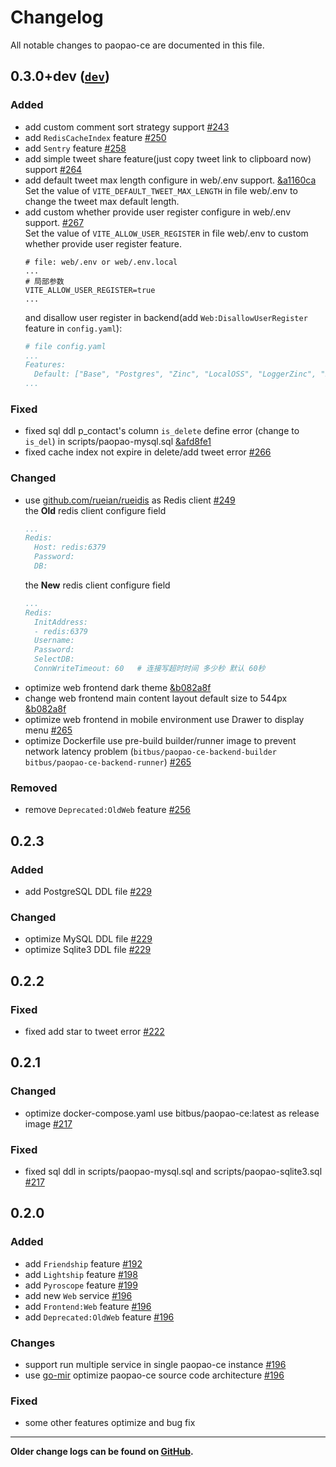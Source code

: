 # Changelog

All notable changes to paopao-ce are documented in this file.

## 0.3.0+dev ([`dev`](https://github.com/rocboss/paopao-ce/tree/dev))

### Added

- add custom comment sort strategy support [#243](https://github.com/rocboss/paopao-ce/pull/243)
- add `RedisCacheIndex` feature [#250](https://github.com/rocboss/paopao-ce/pull/250)
- add `Sentry` feature [#258](https://github.com/rocboss/paopao-ce/pull/258)
- add simple tweet share feature(just copy tweet link to clipboard now) support [#264](https://github.com/rocboss/paopao-ce/pull/264)
- add default tweet max length configure in web/.env support. [&a1160ca](https://github.com/rocboss/paopao-ce/commit/a1160ca79380445157146d9eae1710543c153cce 'commit a1160ca')   
 Set the value of `VITE_DEFAULT_TWEET_MAX_LENGTH` in file web/.env to change the tweet max default length.
 - add custom whether provide user register configure in web/.env support. [#267](https://github.com/rocboss/paopao-ce/pull/267)   
    Set the value of `VITE_ALLOW_USER_REGISTER` in file web/.env to custom whether provide user register feature.
    ```
    # file: web/.env or web/.env.local
    ...
    # 局部参数
    VITE_ALLOW_USER_REGISTER=true
    ...
    ```
    and disallow user register in backend(add `Web:DisallowUserRegister` feature in `config.yaml`):
    ```yaml
    # file config.yaml
    ...
    Features:
      Default: ["Base", "Postgres", "Zinc", "LocalOSS", "LoggerZinc", "BigCacheIndex", "Friendship", "Service", "Web:DisallowUserRegister"]
    ...
    ```

### Fixed

- fixed sql ddl p_contact's column `is_delete` define error (change to `is_del`) in scripts/paopao-mysql.sql [&afd8fe1](https://github.com/rocboss/paopao-ce/commit/afd8fe18d2dce08a4af846c2f822379d99a3d3b3 'commit afd8fe1')
- fixed cache index not expire in delete/add tweet error [#266](https://github.com/rocboss/paopao-ce/pull/266)

### Changed

- use [github.com/rueian/rueidis](https://github.com/rueian/rueidis) as Redis client [#249](https://github.com/rocboss/paopao-ce/pull/249)   
    the **Old** redis client configure field
    ```yaml
    ...
    Redis:
      Host: redis:6379
      Password: 
      DB: 
    ```
    the **New** redis client configure field
    ```yaml
    ...
    Redis:
      InitAddress:
      - redis:6379
      Username:
      Password:
      SelectDB:
      ConnWriteTimeout: 60   # 连接写超时时间 多少秒 默认 60秒
    ```
- optimize web frontend dark theme [&b082a8f](https://github.com/rocboss/paopao-ce/commit/b082a8fa5e43dd6dacf459df93fa7e243dd901ea 'commit b082a8f')
- change web frontend main content layout default size to 544px [&b082a8f](https://github.com/rocboss/paopao-ce/commit/b082a8fa5e43dd6dacf459df93fa7e243dd901ea 'commit b082a8f')
- optimize web frontend in mobile environment use Drawer to display menu [#265](https://github.com/rocboss/paopao-ce/pull/265)   
- optimize Dockerfile use pre-build builder/runner image to prevent network latency problem (`bitbus/paopao-ce-backend-builder` `bitbus/paopao-ce-backend-runner`) [#265](https://github.com/rocboss/paopao-ce/pull/265)   

### Removed

- remove `Deprecated:OldWeb` feature  [#256](https://github.com/rocboss/paopao-ce/pull/256)   

## 0.2.3

### Added

-  add PostgreSQL DDL file [#229](https://github.com/rocboss/paopao-ce/pull/229)

### Changed

- optimize MySQL DDL file [#229](https://github.com/rocboss/paopao-ce/pull/229)
- optimize Sqlite3 DDL file [#229](https://github.com/rocboss/paopao-ce/pull/229)

## 0.2.2

### Fixed

- fixed add star to tweet error [#222](https://github.com/rocboss/paopao-ce/pull/222)

## 0.2.1

### Changed

- optimize docker-compose.yaml use bitbus/paopao-ce:latest as release image [#217](https://github.com/rocboss/paopao-ce/pull/217)

### Fixed

- fixed sql ddl in scripts/paopao-mysql.sql and scripts/paopao-sqlite3.sql [#217](https://github.com/rocboss/paopao-ce/pull/217)

## 0.2.0

### Added

- add `Friendship` feature [#192](https://github.com/rocboss/paopao-ce/pull/192)
- add `Lightship` feature [#198](https://github.com/rocboss/paopao-ce/pull/198)
- add `Pyroscope` feature [#199](https://github.com/rocboss/paopao-ce/pull/199) 
- add new `Web` service [#196](https://github.com/rocboss/paopao-ce/pull/196)  
- add `Frontend:Web` feature [#196](https://github.com/rocboss/paopao-ce/pull/196)  
- add `Deprecated:OldWeb` feature [#196](https://github.com/rocboss/paopao-ce/pull/196)  

### Changes

- support run multiple service in single paopao-ce instance [#196](https://github.com/rocboss/paopao-ce/pull/196)  
- use [go-mir](https://github.com/alimy/mir) optimize paopao-ce source code architecture [#196](https://github.com/rocboss/paopao-ce/pull/196)  

### Fixed

- some other features optimize and bug fix 

---

**Older change logs can be found on [GitHub](https://github.com/rocboss/paopao-ce/releases?after=v0.2.0).**